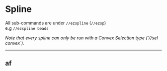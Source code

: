 # Spline

All sub-commands are under `//ezspline` (`//ezsp`)\
e.g `//ezspline beads`

_Note that every spline can only be run with a Convex Selection type (\`//sel convex\`)._

***

## af
